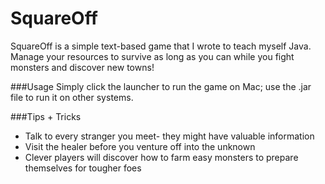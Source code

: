 # SquareOff

SquareOff is a simple text-based game that I wrote to teach myself Java. Manage your resources to survive as long as you can while you fight monsters and discover new towns!

###Usage
Simply click the launcher to run the game on Mac; use the .jar file to run it on other systems.

###Tips + Tricks
* Talk to every stranger you meet- they might have valuable information
* Visit the healer before you venture off into the unknown
* Clever players will discover how to farm easy monsters to prepare themselves for tougher foes
